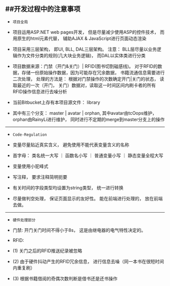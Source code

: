 ##开发过程中的注意事项
---
* ```项目全局```

* 项目运用ASP.NET web pages开发， 但是尽量减少使用ASP的控件技术， 而用原生的html元素代替， 辅助AJAX & JavaScript进行页面动态渲染

* 项目采用三层架构， 即UI, BLL, DAL三层架构。 注意： BLL层尽量以业务逻辑作为文件分类的规则(几大块业务逻辑)， 而DAL以实体类进行分类

* 项目数据来源：门禁（开门&关门）| RFID(图书切割磁感线)。 对于RFID的数据，存储一份原始操作数据，因为可能存在冗余数据， 书籍流通信息需要进行二次处理，
处理的方法是： 根据对门禁操作的次数确定开门|关门的状态， 读取最近的一次（开门， 关门）数据对，读取这一时间区间内刷卡者的所有RFID操作信息进行去噪分析

* 当前Bitbucket上存有本项目源文件： library
* 其中有三个分支： master | avatar | orphan, 其中avatar由tcOops维护， orphan由RainyLi进行维护， 同时进行不定期的merge到master分支上的操作

---
* ```Code-Regulation```

*  变量尽量贴近真实含义， 避免使用不能代表变量含义的名称

*  首字母： 类名统一大写 ｜ 函数名小写 ｜ 普通变量小写 ｜ 静态变量全程大写

*  变量使用小驼峰式

*  写注释， 要求注释简明扼要

*  有关时间的字段类型均设置为string类型， 统一进行转换

*  尽量做判空处理， 保证页面显示的友好性。 能在前端进行处理的， 放在前端去做。

---
* ```硬件处理部分```

*  门禁: 开门关门时间不得小于8s， 这是由继电器的电气特性决定的。

*  RFID:
*  (1) 关门之后的RFID推送纪录被忽略
*  (2) 由于硬件抖动产生的RFID冗余信息， 进行信息去噪（同一本书在很短时间内重复刷）
*  (3) 根据书籍借阅的奇偶次数判断是借书还是还书操作